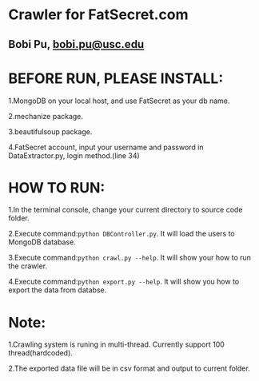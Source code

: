 Crawler for FatSecret.com
=========================
Bobi Pu, bobi.pu@usc.edu
------------------------



BEFORE RUN, PLEASE INSTALL:
===========================

1.MongoDB on your local host, and use FatSecret as your db name.

2.mechanize package.

3.beautifulsoup package.

4.FatSecret account, input your username and password in DataExtractor.py, login method.(line 34)




HOW TO RUN:
===========

1.In the terminal console, change your current directory to source code folder.

2.Execute command:`python DBController.py`. It will load the users to MongoDB database.

3.Execute command:`python crawl.py --help`. It will show your how to run the crawler.

4.Execute command:`python export.py --help`. It will show you how to export the data from databse. 



Note:
====
1.Crawling system is runing in multi-thread. Currently support 100 thread(hardcoded).

2.The exported data file will be in csv format and output to current folder.
